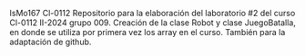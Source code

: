 IsMo167 Cl-0112
Repositorio para la elaboración del laboratorio #2 del curso Cl-0112 II-2024 grupo 009.
Creación de la clase Robot y clase JuegoBatalla, en donde se utiliza por primera vez los array en el curso.
También para la adaptación de github.
